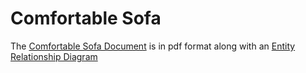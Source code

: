 # Comfortable Sofa

The [Comfortable Sofa Document](document.pdf) is in pdf format along with an [Entity Relationship Diagram](erd.png)
